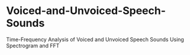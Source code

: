 # Voiced-and-Unvoiced-Speech-Sounds
Time-Frequency Analysis of Voiced and Unvoiced Speech Sounds Using Spectrogram and FFT

